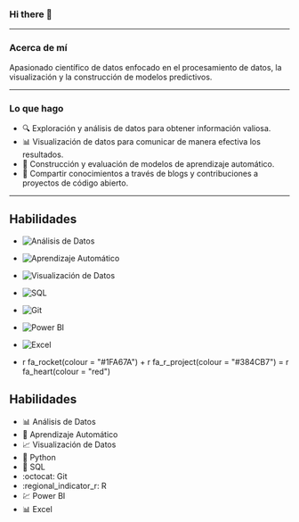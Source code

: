 ### Hi there 👋

---

### Acerca de mí

Apasionado científico de datos enfocado en el procesamiento de datos, la visualización y la construcción de modelos predictivos.

---
### Lo que hago 

 - 🔍 Exploración y análisis de datos para obtener información valiosa.
 - 📊 Visualización de datos para comunicar de manera efectiva los resultados.
 - 🤖 Construcción y evaluación de modelos de aprendizaje automático.
 - 📝 Compartir conocimientos a través de blogs y contribuciones a proyectos de código abierto.
---

## Habilidades

- ![Análisis de Datos](https://img.shields.io/badge/-An%C3%A1lisis%20de%20Datos-blue)
- ![Aprendizaje Automático](https://img.shields.io/badge/-Aprendizaje%20Autom%C3%A1tico-green)
- ![Visualización de Datos](https://img.shields.io/badge/-Visualizaci%C3%B3n%20de%20Datos-orange)
- ![SQL](https://img.shields.io/badge/-SQL-red)
- ![Git](https://img.shields.io/badge/-Git-black)
- ![Power BI](https://img.shields.io/badge/-Power%20BI-blue)
- ![Excel](https://img.shields.io/badge/-Excel-green)

 - r fa_rocket(colour = "#1FA67A") + r fa_r_project(colour = "#384CB7") = r fa_heart(colour = "red")
## Habilidades

- :bar_chart: Análisis de Datos
- :robot: Aprendizaje Automático
- :chart_with_upwards_trend: Visualización de Datos
- :snake: Python
- :floppy_disk: SQL
- :octocat: Git
- :regional_indicator_r: R
- :chart: Power BI
- :bar_chart: Excel


